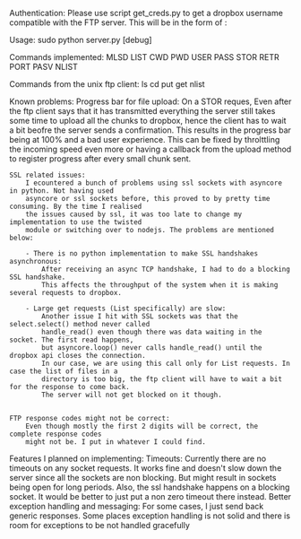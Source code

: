 Authentication: 
    Please use script get_creds.py to get a dropbox username compatible
    with the FTP server. This will be in the form of <accesstoken>:<accesskey>

Usage: 
    sudo python server.py [debug]

Commands implemented: 
    MLSD
    LIST
    CWD
    PWD
    USER
    PASS
    STOR
    RETR
    PORT
    PASV
    NLIST

Commands from the unix ftp client: 
    ls
    cd
    put
    get
    nlist

Known problems: 
    Progress bar for file upload:
        On a STOR reques, Even after the ftp client says that it has transmitted everything
        the server still takes some time to upload all the chunks to dropbox, hence the client has to 
        wait a bit beofre the server sends a confirmation. This results in the progress bar 
        being at 100% and a bad user experience.
        This can be fixed by throlttling the incoming speed even more or having a callback from 
        the upload method to register progress after every small chunk sent. 

    SSL related issues: 
        I ecountered a bunch of problems using ssl sockets with asyncore in python. Not having used 
        asyncore or ssl sockets before, this proved to by pretty time consuming. By the time I realised
        the issues caused by ssl, it was too late to change my implementation to use the twisted
        module or switching over to nodejs. The problems are mentioned below: 
        
        - There is no python implementation to make SSL handshakes asynchronous:
            After receiving an async TCP handshake, I had to do a blocking SSL handshake. 
            This affects the throughput of the system when it is making several requests to dropbox.

        - Large get requests (List specifically) are slow:
            Another issue I hit with SSL sockets was that the select.select() method never called
            handle_read() even though there was data waiting in the socket. The first read happens, 
            but asyncore.loop() never calls handle_read() until the dropbox api closes the connection.
            In our case, we are using this call only for List requests. In case the list of files in a 
            directory is too big, the ftp client will have to wait a bit for the response to come back. 
            The server will not get blocked on it though.


    FTP response codes might not be correct:
        Even though mostly the first 2 digits will be correct, the complete response codes
        might not be. I put in whatever I could find. 

Features I planned on implementing: 
    Timeouts: 
        Currently there are no timeouts on any socket requests. It works fine and doesn't slow down the server 
        since all the sockets are non blocking. But might result in sockets being open for long periods. Also, 
        the ssl handshake happens on a blocking socket. It would be better to just put a non zero timeout there instead. 
    Better exception handling and messaging: 
        For some cases, I just send back generic responses. 
        Some places exception handling is not solid and there is room for exceptions to be not handled gracefully
